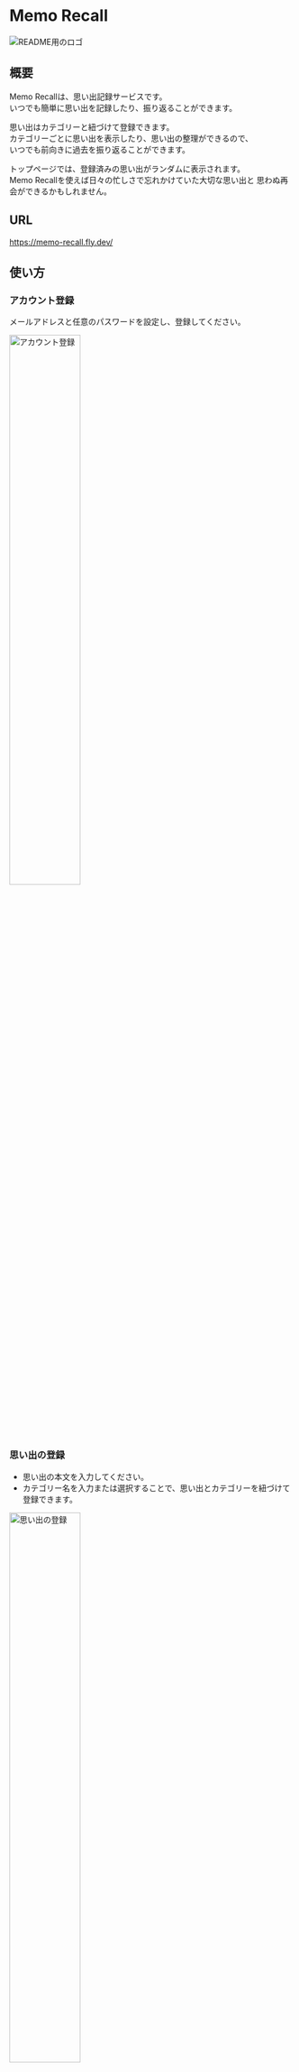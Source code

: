 # Memo Recall

![README用のロゴ](https://github.com/user-attachments/assets/78e0f8e2-1ef7-47b3-be10-9e535d24fe19)

## 概要

Memo Recallは、思い出記録サービスです。<br>
いつでも簡単に思い出を記録したり、振り返ることができます。

思い出はカテゴリーと紐づけて登録できます。<br>
カテゴリーごとに思い出を表示したり、思い出の整理ができるので、<br>
いつでも前向きに過去を振り返ることができます。

トップページでは、登録済みの思い出がランダムに表示されます。<br>
Memo Recallを使えば日々の忙しさで忘れかけていた大切な思い出と
思わぬ再会ができるかもしれません。

## URL

https://memo-recall.fly.dev/

## 使い方

### アカウント登録

メールアドレスと任意のパスワードを設定し、登録してください。

<img width="50%" alt="アカウント登録" src="https://github.com/user-attachments/assets/ccf7f47a-7e85-40dd-8a9e-27a3ae47676d">

### 思い出の登録

- 思い出の本文を入力してください。
- カテゴリー名を入力または選択することで、思い出とカテゴリーを紐づけて登録できます。

<img width="50%" alt="思い出の登録" src="https://github.com/user-attachments/assets/852c98b5-4884-46f8-a262-c88aee6ba886">

### カテゴリーの登録

- カテゴリー一覧ページからも登録できます。

<img width="50%" alt="カテゴリーの登録" src="https://github.com/user-attachments/assets/ad893ea3-1440-4e86-b030-20b6840ccc43">

### 思い出を振り返る

#### トップページ

- ログイン後のトップページでは、思い出がランダムで表示されます。
- 「他の思い出を見る」を押して、さらに他の思い出を呼び出すこともできます。
  <img width="50%" alt="トップページ" src="https://github.com/user-attachments/assets/bd739016-e5a2-4161-81d9-edab4caaf501">

#### 思い出一覧ページ

- 思い出一覧ページでは、すべての思い出が表示されます。
  <img width="50%" alt="思い出一覧ページ" src="https://github.com/user-attachments/assets/b3210095-3e55-4138-9925-2c8786ce4c0b">

#### カテゴリー別の思い出一覧ページ

- カテゴリー別の思い出一覧ページでは、特定のカテゴリーに紐づく思い出が表示されます。
  <img width="50%" alt="カテゴリー別思い出一覧ページ" src="https://github.com/user-attachments/assets/149c3246-835d-4eca-a119-2d0a401845a4">

## 開発環境

- Ruby 3.3.5
- Ruby on Rails 7.1.3.3
- Hotwire

## 開発のセットアップと起動

- セットアップ

```
$ git clone https://github.com/2525nicole/memo-recall.git
$ cd memo-recall
$ bin/setup
```

- 起動

```
$ bin/dev
```

## Lint/ Test

- Lint

```
$ bin/lint
```

- Test

```
$ bundle exec rspec
```
